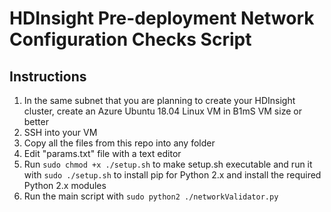 # HDInsight Pre-deployment Network Configuration Checks Script 

## Instructions
1. In the same subnet that you are planning to create your HDInsight cluster, create an Azure Ubuntu 18.04 Linux VM in B1mS VM size or better
2. SSH into your VM
3. Copy all the files from this repo into any folder
4. Edit "params.txt" file with a text editor
5. Run `sudo chmod +x ./setup.sh` to make setup.sh executable and run it with `sudo ./setup.sh` to install pip for Python 2.x and install the required Python 2.x modules
6. Run the main script with `sudo python2 ./networkValidator.py`
